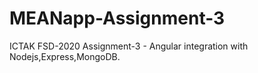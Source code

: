 # MEANapp-Assignment-3
ICTAK FSD-2020 Assignment-3 - Angular integration with Nodejs,Express,MongoDB.
